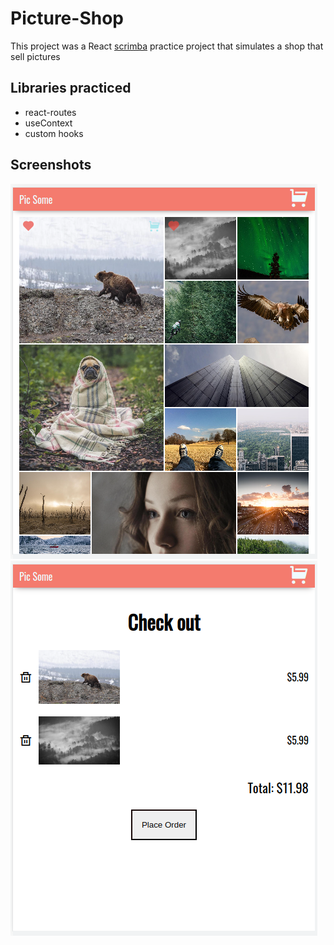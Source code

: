 # Picture-Shop

This project was a React [scrimba](https://scrimba.com/) practice project that simulates a shop that sell pictures

## Libraries practiced

 - react-routes
 - useContext
 - custom hooks

## Screenshots

![pic-grid](screenshot-pics.png) ![cart](screenshot-cart.png)
